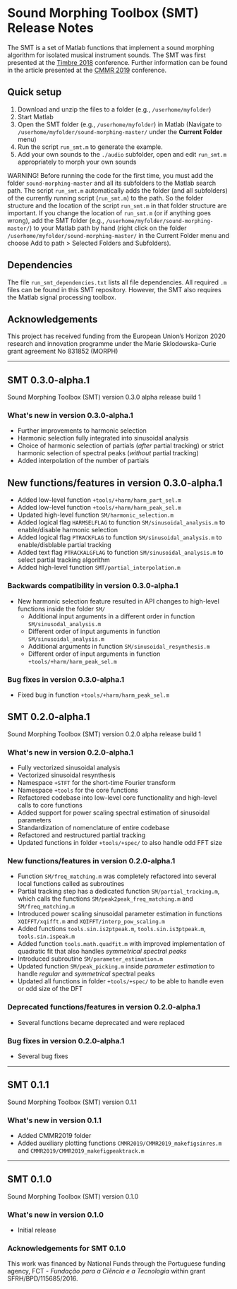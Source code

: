 <!-- # SMT Major.Minor.Patch-alpha.Build
### What's new in version Major.Minor.Patch-alpha.Build
### New functions/features in version Major.Minor.Patch-alpha.Build
### Deprecated functions/features in version Major.Minor.Patch-alpha.Build
### Backwards compatibility in version Major.Minor.Patch-alpha.Build
### Bug fixes in version Major.Minor.Patch-alpha.Build
### Thanks -->

# Sound Morphing Toolbox (SMT) Release Notes

The SMT is a set of Matlab functions that implement a sound morphing algorithm for isolated musical instrument sounds. The SMT was first presented at the [Timbre 2018](https://www.mcgill.ca/timbre2018/) conference. Further information can be found in the article presented at the [CMMR 2019](https://cmmr2019.prism.cnrs.fr) conference.

## Quick setup

1. Download and unzip the files to a folder (e.g., `/userhome/myfolder`)
2. Start Matlab
3. Open the SMT folder (e.g., `/userhome/myfolder`) in Matlab (Navigate to `/userhome/myfolder/sound-morphing-master/` under the **Current Folder** menu)
4. Run the script `run_smt.m` to generate the example.
5. Add your own sounds to the `./audio` subfolder, open and edit `run_smt.m` appropriately to morph your own sounds

WARNING! Before running the code for the first time, you must add the folder `sound-morphing-master` and all its subfolders to the Matlab search path. The script `run_smt.m` automatically adds the folder (and all subfolders) of the currently running script (`run_smt.m`) to the path. So the folder structure and the location of the script `run_smt.m` in that folder structure are important. If you change the location of `run_smt.m` (or if anything goes wrong), add the SMT folder (e.g., `/userhome/myfolder/sound-morphing-master/`) to your Matlab path by hand (right click on the folder `/userhome/myfolder/sound-morphing-master/` in the Current Folder menu and choose Add to path > Selected Folders and Subfolders).

## Dependencies

The file `run_smt_dependencies.txt` lists all file dependencies. All required `.m` files can be found in this SMT repository. However, the SMT also requires the Matlab signal processing toolbox.

## Acknowledgements

This project has received funding from the European Union’s Horizon 2020 research and innovation programme under the Marie Sklodowska-Curie grant agreement No 831852 (MORPH)

---

## SMT 0.3.0-alpha.1

Sound Morphing Toolbox (SMT) version 0.3.0 alpha release build 1

### What's new in version 0.3.0-alpha.1

- Further improvements to harmonic selection
- Harmonic selection fully integrated into sinusoidal analysis
- Choice of harmonic selection of partials (_after_ partial tracking) or strict harmonic selection of spectral peaks (_without_ partial tracking)
- Added interpolation of the number of partials

## New functions/features in version 0.3.0-alpha.1

- Added low-level function `+tools/+harm/harm_part_sel.m`
- Added low-level function `+tools/+harm/harm_peak_sel.m`
- Updated high-level function `SM/harmonic_selection.m`
- Added logical flag `HARMSELFLAG` to function `SM/sinusoidal_analysis.m` to enable/disable harmonic selection
- Added logical flag `PTRACKFLAG` to function `SM/sinusoidal_analysis.m` to enable/disblable partial tracking
- Added text flag `PTRACKALGFLAG` to function `SM/sinusoidal_analysis.m` to select partial tracking algorithm
- Added high-level function `SMT/partial_interpolation.m`

### Backwards compatibility in version 0.3.0-alpha.1

- New harmonic selection feature resulted in API changes to high-level functions inside the folder `SM/`
  - Additional input arguments in a different order in function `SM/sinusodal_analysis.m`
  - Different order of input arguments in function `SM/sinusoidal_analysis.m`
  - Additional arguments in function `SM/sinusoidal_resynthesis.m`
  - Different order of input arguments in function `+tools/+harm/harm_peak_sel.m`

### Bug fixes in version 0.3.0-alpha.1

- Fixed bug in function `+tools/+harm/harm_peak_sel.m`

## SMT 0.2.0-alpha.1

Sound Morphing Toolbox (SMT) version 0.2.0 alpha release build 1

### What's new in version 0.2.0-alpha.1

- Fully vectorized sinusoidal analysis
- Vectorized sinusoidal resynthesis
- Namespace `+STFT` for the short-time Fourier transform
- Namespace `+tools` for the core functions
- Refactored codebase into low-level core functionality and high-level calls to core functions
- Added support for power scaling spectral estimation of sinusoidal parameters
- Standardization of nomenclature of entire codebase
- Refactored and restructured partial tracking
- Updated functions in folder `+tools/+spec/` to also handle odd FFT size

### New functions/features in version 0.2.0-alpha.1

- Function `SM/freq_matching.m` was completely refactored into several local functions called as subroutines
- Partial tracking step has a dedicated function `SM/partial_tracking.m`, which calls the functions `SM/peak2peak_freq_matching.m` and `SM/freq_matching.m`
- Introduced power scaling sinusoidal parameter estimation in functions `XQIFFT/xqifft.m` and `XQIFFT/interp_pow_scaling.m`
- Added functions `tools.sin.is2ptpeak.m`, `tools.sin.is3ptpeak.m`, `tools.sin.ispeak.m`
- Added function `tools.math.quadfit.m` with improved implementation of quadratic fit that also handles _symmetrical spectral peaks_
- Introduced subroutine `SM/parameter_estimation.m`
- Updated function `SM/peak_picking.m` inside _parameter estimation_ to handle _regular_ and _symmetrical_ spectral peaks
- Updated all functions in folder `+tools/+spec/` to be able to handle even or odd size of the DFT

### Deprecated functions/features in version 0.2.0-alpha.1

- Several functions became deprecated and were replaced

### Bug fixes in version 0.2.0-alpha.1

- Several bug fixes

---

## SMT 0.1.1

Sound Morphing Toolbox (SMT) version 0.1.1

### What's new in version 0.1.1

- Added CMMR2019 folder
- Added auxiliary plotting functions `CMMR2019/CMMR2019_makefigsinres.m` and `CMMR2019/CMMR2019_makefigpeaktrack.m`

---

## SMT 0.1.0

Sound Morphing Toolbox (SMT) version 0.1.0

### What's new in version 0.1.0

- Initial release

### Acknowledgements for SMT 0.1.0

This work was financed by National Funds through the Portuguese funding agency, FCT - _Fundação para a Ciência e a Tecnologia_ within grant SFRH/BPD/115685/2016.
